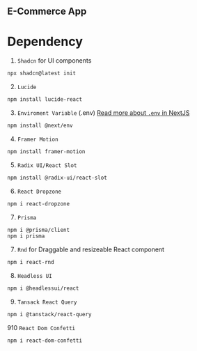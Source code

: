 ## E-Commerce App

# Dependency

1. `Shadcn` for UI components

```bash
npx shadcn@latest init
```

2. `Lucide`

```bash
npm install lucide-react
```

3. `Enviroment Variable` (.env)
   [Read more about `.env` in NextJS](https://nextjs.org/docs/pages/building-your-application/configuring/environment-variables)

```bash
npm install @next/env
```

4. `Framer Motion`

```bash
npm install framer-motion
```

5. `Radix UI/React Slot`

```bash
npm install @radix-ui/react-slot
```

6. `React Dropzone`

```bash
npm i react-dropzone
```

7. `Prisma`

```bash
npm i @prisma/client
npm i prisma
```

7. `Rnd` for Draggable and resizeable React component

```bash
npm i react-rnd
```

8. `Headless UI`

```bash
npm i @headlessui/react
```

9. `Tansack React Query`

```bash
npm i @tanstack/react-query
```

910 `React Dom Confetti`

```bash
npm i react-dom-confetti
```
